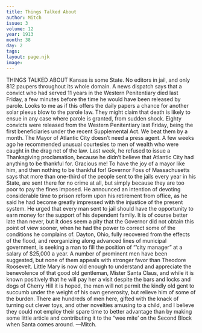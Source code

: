 ```yaml
---
title: Things Talked About
author: Mitch
issue: 3
volume: 12
year: 1913
month: 38
day: 2
tags:
layout: page.njk
image:
---
```

THINGS TALKED ABOUT    Kansas is some State. No editors in jail, and only 812 paupers throughout its whole domain.    A news dispatch says that a convict who had served 11 years in the Western Penitentiary died last Friday, a few minutes before the time he would have been released by parole.    Looks to me as if this offers the daily papers a chance for another solar plexus blow to the parole law. They might claim that death is likely to ensue in any case where parole is granted, from sudden shock.    Eighty convicts were released from the Western Penitentiary last Friday, being the first beneficiaries under the recent Supplemental Act. We beat them by a month.    The Mayor of Atlantic City doesn’t need a press agent. A few weeks ago he recommended unusual courtesies to men of wealth who were caught in the drag net of the law. Last week, he refused to issue a Thanksgiving proclamation, because he didn’t believe that Atlantic City had anything to be thankful for.    Gracious me! To have the joy of a mayor like him, and then nothing to be thankful for!    Governor Foss of Massachusetts says that more than one-third of the people sent to the jails every year in his State, are sent there for no crime at all, but simply because they are too poor to pay the fines imposed.    He announced an intention of devoting considerable time to prison reform upon his retirement from office, as he said he had become greatly impressed with the injustice of the present system. He urged that every man sent to jail should have the opportunity to earn money for the support of his dependent family.    It is of course better late than never, but it does seem a pity that the Governor did not obtain this point of view sooner, when he had the power to correct some of the conditions he complains of.    Dayton, Ohio, fully recovered from the effects of the flood, and reorganizing along advanced lines of municipal government, is seeking a man to fill the position of “‘city manager” at a salary of $25,000 a year. A number of prominent men have been suggested, but none of them appeals with stronger favor than Theodore Roosevelt.    Little Mary is now old enough to understand and appreciate the benevolence of that good old gentleman, Mister Santa Claus, and while it is known positively that he will pay her a visit despite the bars and locks and dogs of Cherry Hill it is hoped, the men will not permit the kindly old gent to succumb under the weight of his own generosity, but relieve him of some of the burden. There are hundreds of men here, gifted with the knack of turning out clever toys, and other novelties amusing to a child, and I believe they could not employ their spare time to better advantage than by making some little article and contributing it to the “wee mite’ on the Second Block when Santa comes around. —Mitch. 

